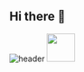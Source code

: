 ## Hi there 👋
![header](https://capsule-render.vercel.app/api?type=waving&color=auto&height=200&section=header&text=Kavya%20Lolla&fontSize=70)
<a href="https://www.instagram.com/thepiyushmalhotra/">
  <img height="50" src="https://user-images.githubusercontent.com/46517096/166974368-9798f39f-1f46-499c-b14e-81f0a3f83a06.png"/>
</a>
